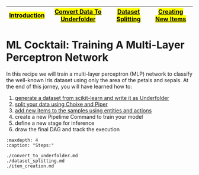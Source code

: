 
| [<mark>**Introduction**</mark>](./toc.md) | [<mark>Convert Data To Underfolder</mark>](./convert_to_underfolder.md) | [<mark>Dataset Splitting</mark>](./dataset_splitting.md) | [<mark>Creating New Items</mark>](./item_creation.md) |
| :------: | :------: | :------: | :------: |

# ML Cocktail: Training A Multi-Layer Perceptron Network

In this recipe we will train a multi-layer perceptron (MLP) network to classify the well-known Iris dataset using only the area of the petals and sepals. At the end of this jorney, you will have learned how to:
1. [generate a dataset from scikit-learn and write it as Underfolder](./convert_to_underfolder.md)
1. [split your data using Choixe and Piper](./dataset_splitting.md)
1. [add new items to the samples using entities and actions](./item_creation.md)
1. create a new Pipelime Command to train your model
1. define a new stage for inference
1. draw the final DAG and track the execution


```{toctree}
:maxdepth: 4
:caption: "Steps:"

./convert_to_underfolder.md
./dataset_splitting.md
./item_creation.md
```
